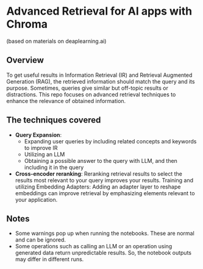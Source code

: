 # Advanced Retrieval for AI apps with Chroma 
(based on materials on deaplearning.ai)

## Overview
To get useful results in Information Retrieval (IR) and Retrieval Augmented Generation (RAG), the retrieved information should match the query and its purpose. Sometimes, queries give similar but off-topic results or distractions. This repo focuses on advanced retrieval techniques to enhance the relevance of obtained information.

## The techniques covered  
- **Query Expansion**:
  - Expanding user queries by including related concepts and keywords to improve IR
  - Utilizing an LLM 
  - Obtaining  a possible answer to the query with LLM, and then including it in the query
- **Cross-encoder reranking**: Reranking retrieval results to select the results most relevant to your query improves your results.
Training and utilizing Embedding Adapters: Adding an adapter layer to reshape embeddings can improve retrieval by emphasizing elements relevant to your application.


## Notes
 - Some warnings pop up when running the notebooks. These are normal and can be ignored.
 - Some operations such as calling an LLM or an operation using generated data return unpredictable results. So, the notebook outputs may differ in different runs.
